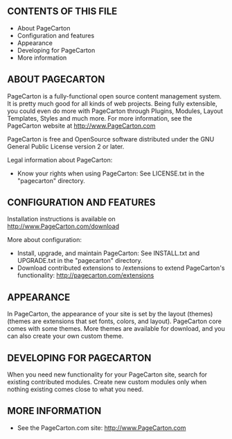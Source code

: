 CONTENTS OF THIS FILE
---------------------

 * About PageCarton
 * Configuration and features
 * Appearance
 * Developing for PageCarton
 * More information

ABOUT PAGECARTON
------------

PageCarton is a fully-functional open source content management system. It is pretty much good for all kinds of web projects. Being fully extensible, you could even do more with PageCarton through Plugins, Modules, Layout Templates, Styles and much more. For more information, see the PageCarton website at http://www.PageCarton.com

PageCarton is free and OpenSource software distributed under the GNU General Public License version 2 or later.

Legal information about PageCarton:
 * Know your rights when using PageCarton:
   See LICENSE.txt in the "pagecarton" directory.

   
   
   
CONFIGURATION AND FEATURES
--------------------------

Installation instructions is available on http://www.PageCarton.com/download

More about configuration:
 * Install, upgrade, and maintain PageCarton:
   See INSTALL.txt and UPGRADE.txt in the "pagecarton" directory.
 * Download contributed extensions to /extensions to extend PageCarton's functionality:
   http://pagecarton.com/extensions


APPEARANCE
----------

In PageCarton, the appearance of your site is set by the layout (themes) (themes are
extensions that set fonts, colors, and layout). PageCarton core comes with some
themes. More themes are available for download, and you can also create your own
custom theme.


DEVELOPING FOR PAGECARTON
---------------------

When you need new functionality for your PageCarton site, search for existing
contributed modules. Create new custom modules only when nothing existing 
comes close to what you need.

MORE INFORMATION
----------------

 * See the PageCarton.com site:
   http://www.PageCarton.com